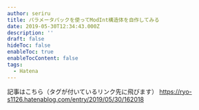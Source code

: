 ```yaml
---
author: seriru
title: パラメータパックを使ってModInt構造体を自作してみる
date: 2019-05-30T12:34:43.000Z
description: ''
draft: false
hideToc: false
enableToc: true
enableTocContent: false
tags:
  - Hatena
---
```


記事はこちら（タグが付いているリンク先に飛びます）
https://ryo-s1126.hatenablog.com/entry/2019/05/30/162018

